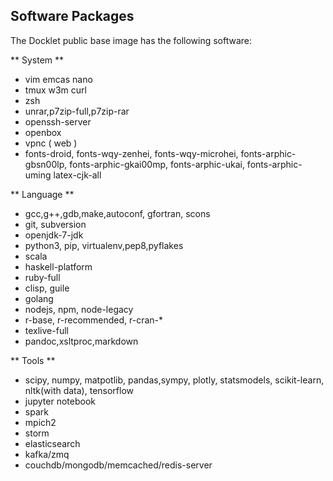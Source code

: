 ## Software Packages ##

The Docklet public base image has the following software:

** System **
* vim emcas nano
* tmux w3m curl
* zsh
* unrar,p7zip-full,p7zip-rar
* openssh-server
* openbox
* vpnc ( web )
* fonts-droid, fonts-wqy-zenhei, fonts-wqy-microhei, fonts-arphic-gbsn00lp, fonts-arphic-gkai00mp, fonts-arphic-ukai, fonts-arphic-uming latex-cjk-all

** Language **
* gcc,g++,gdb,make,autoconf, gfortran, scons
* git, subversion
* openjdk-7-jdk
* python3, pip, virtualenv,pep8,pyflakes
* scala
* haskell-platform
* ruby-full
* clisp, guile
* golang
* nodejs, npm, node-legacy
* r-base, r-recommended, r-cran-\*
* texlive-full
* pandoc,xsltproc,markdown

** Tools **
* scipy, numpy, matpotlib, pandas,sympy, plotly, statsmodels, scikit-learn, nltk(with data), tensorflow
* jupyter notebook
* spark
* mpich2
* storm
* elasticsearch
* kafka/zmq
* couchdb/mongodb/memcached/redis-server
